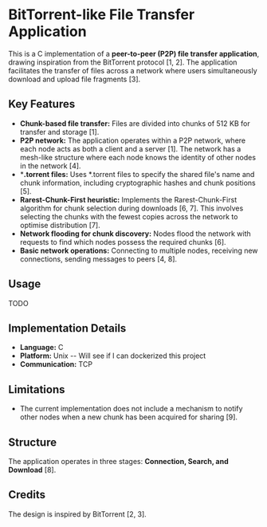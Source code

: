 # BitTorrent-like File Transfer Application

This is a C implementation of a **peer-to-peer (P2P) file transfer application**, drawing inspiration from the BitTorrent protocol [1, 2]. The application facilitates the transfer of files across a network where users simultaneously download and upload file fragments [3].

## Key Features

*   **Chunk-based file transfer:** Files are divided into chunks of 512 KB for transfer and storage [1].
*   **P2P network:** The application operates within a P2P network, where each node acts as both a client and a server [1]. The network has a mesh-like structure where each node knows the identity of other nodes in the network [4].
*   ***.torrent files:**  Uses *.torrent files to specify the shared file's name and chunk information, including cryptographic hashes and chunk positions [5].
*   **Rarest-Chunk-First heuristic:** Implements the Rarest-Chunk-First algorithm for chunk selection during downloads [6, 7]. This involves selecting the chunks with the fewest copies across the network to optimise distribution [7].
*   **Network flooding for chunk discovery:** Nodes flood the network with requests to find which nodes possess the required chunks [6].
*   **Basic network operations:** Connecting to multiple nodes, receiving new connections, sending messages to peers [4, 8].

## Usage

TODO


## Implementation Details

*   **Language:** C
*   **Platform:** Unix -- Will see if I can dockerized this project
*   **Communication:** TCP

## Limitations

*   The current implementation does not include a mechanism to notify other nodes when a new chunk has been acquired for sharing [9].

## Structure

The application operates in three stages: **Connection, Search, and Download** [8].

## Credits

The design is inspired by BitTorrent [2, 3].
